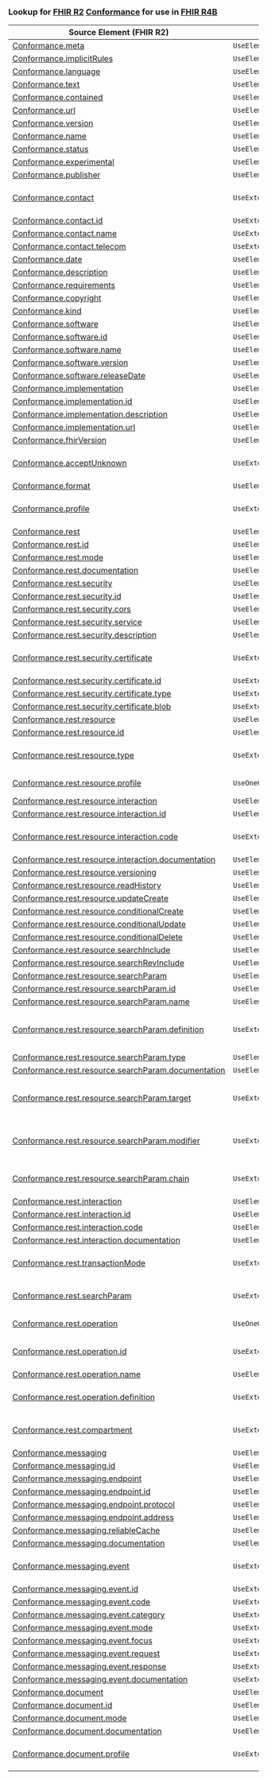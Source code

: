 ### Lookup for [FHIR R2](https://hl7.org/fhir/DSTU2/) [Conformance](https://hl7.org/fhir/DSTU2/Conformance.html) for use in [FHIR R4B](https://hl7.org/fhir/R4B/)

| Source Element (FHIR R2) | Usage | Target |
| -------------- | ----- | ------ |
| [Conformance.meta](https://hl7.org/fhir/DSTU2/Conformance.html#resource) | `UseElementRenamed` | [CapabilityStatement.meta](https://hl7.org/fhir/R4B/CapabilityStatement.html#resource) |
| [Conformance.implicitRules](https://hl7.org/fhir/DSTU2/Conformance.html#resource) | `UseElementRenamed` | [CapabilityStatement.implicitRules](https://hl7.org/fhir/R4B/CapabilityStatement.html#resource) |
| [Conformance.language](https://hl7.org/fhir/DSTU2/Conformance.html#resource) | `UseElementRenamed` | [CapabilityStatement.language](https://hl7.org/fhir/R4B/CapabilityStatement.html#resource) |
| [Conformance.text](https://hl7.org/fhir/DSTU2/Conformance.html#resource) | `UseElementRenamed` | [CapabilityStatement.text](https://hl7.org/fhir/R4B/CapabilityStatement.html#resource) |
| [Conformance.contained](https://hl7.org/fhir/DSTU2/Conformance.html#resource) | `UseElementRenamed` | [CapabilityStatement.contained](https://hl7.org/fhir/R4B/CapabilityStatement.html#resource) |
| [Conformance.url](https://hl7.org/fhir/DSTU2/Conformance.html#resource) | `UseElementRenamed` | [CapabilityStatement.url](https://hl7.org/fhir/R4B/CapabilityStatement.html#resource) |
| [Conformance.version](https://hl7.org/fhir/DSTU2/Conformance.html#resource) | `UseElementRenamed` | [CapabilityStatement.version](https://hl7.org/fhir/R4B/CapabilityStatement.html#resource) |
| [Conformance.name](https://hl7.org/fhir/DSTU2/Conformance.html#resource) | `UseElementRenamed` | [CapabilityStatement.name](https://hl7.org/fhir/R4B/CapabilityStatement.html#resource) |
| [Conformance.status](https://hl7.org/fhir/DSTU2/Conformance.html#resource) | `UseElementRenamed` | [CapabilityStatement.status](https://hl7.org/fhir/R4B/CapabilityStatement.html#resource) |
| [Conformance.experimental](https://hl7.org/fhir/DSTU2/Conformance.html#resource) | `UseElementRenamed` | [CapabilityStatement.experimental](https://hl7.org/fhir/R4B/CapabilityStatement.html#resource) |
| [Conformance.publisher](https://hl7.org/fhir/DSTU2/Conformance.html#resource) | `UseElementRenamed` | [CapabilityStatement.publisher](https://hl7.org/fhir/R4B/CapabilityStatement.html#resource) |
| [Conformance.contact](https://hl7.org/fhir/DSTU2/Conformance.html#resource) | `UseExtension` | [http://hl7.org/fhir/1.0/StructureDefinition/extension-Conformance.contact](StructureDefinition-ext-R2-Conformance.contact.html) |
| [Conformance.contact.id](https://hl7.org/fhir/DSTU2/Conformance.html#resource) | `UseExtensionFromAncestor` | - |
| [Conformance.contact.name](https://hl7.org/fhir/DSTU2/Conformance.html#resource) | `UseExtensionFromAncestor` | - |
| [Conformance.contact.telecom](https://hl7.org/fhir/DSTU2/Conformance.html#resource) | `UseExtensionFromAncestor` | - |
| [Conformance.date](https://hl7.org/fhir/DSTU2/Conformance.html#resource) | `UseElementRenamed` | [CapabilityStatement.date](https://hl7.org/fhir/R4B/CapabilityStatement.html#resource) |
| [Conformance.description](https://hl7.org/fhir/DSTU2/Conformance.html#resource) | `UseElementRenamed` | [CapabilityStatement.description](https://hl7.org/fhir/R4B/CapabilityStatement.html#resource) |
| [Conformance.requirements](https://hl7.org/fhir/DSTU2/Conformance.html#resource) | `UseElementRenamed` | [CapabilityStatement.purpose](https://hl7.org/fhir/R4B/CapabilityStatement.html#resource) |
| [Conformance.copyright](https://hl7.org/fhir/DSTU2/Conformance.html#resource) | `UseElementRenamed` | [CapabilityStatement.copyright](https://hl7.org/fhir/R4B/CapabilityStatement.html#resource) |
| [Conformance.kind](https://hl7.org/fhir/DSTU2/Conformance.html#resource) | `UseElementRenamed` | [CapabilityStatement.kind](https://hl7.org/fhir/R4B/CapabilityStatement.html#resource) |
| [Conformance.software](https://hl7.org/fhir/DSTU2/Conformance.html#resource) | `UseElementRenamed` | [CapabilityStatement.software](https://hl7.org/fhir/R4B/CapabilityStatement.html#resource) |
| [Conformance.software.id](https://hl7.org/fhir/DSTU2/Conformance.html#resource) | `UseElementRenamed` | [CapabilityStatement.software.id](https://hl7.org/fhir/R4B/CapabilityStatement.html#resource) |
| [Conformance.software.name](https://hl7.org/fhir/DSTU2/Conformance.html#resource) | `UseElementRenamed` | [CapabilityStatement.software.name](https://hl7.org/fhir/R4B/CapabilityStatement.html#resource) |
| [Conformance.software.version](https://hl7.org/fhir/DSTU2/Conformance.html#resource) | `UseElementRenamed` | [CapabilityStatement.software.version](https://hl7.org/fhir/R4B/CapabilityStatement.html#resource) |
| [Conformance.software.releaseDate](https://hl7.org/fhir/DSTU2/Conformance.html#resource) | `UseElementRenamed` | [CapabilityStatement.software.releaseDate](https://hl7.org/fhir/R4B/CapabilityStatement.html#resource) |
| [Conformance.implementation](https://hl7.org/fhir/DSTU2/Conformance.html#resource) | `UseElementRenamed` | [CapabilityStatement.implementation](https://hl7.org/fhir/R4B/CapabilityStatement.html#resource) |
| [Conformance.implementation.id](https://hl7.org/fhir/DSTU2/Conformance.html#resource) | `UseElementRenamed` | [CapabilityStatement.implementation.id](https://hl7.org/fhir/R4B/CapabilityStatement.html#resource) |
| [Conformance.implementation.description](https://hl7.org/fhir/DSTU2/Conformance.html#resource) | `UseElementRenamed` | [CapabilityStatement.implementation.description](https://hl7.org/fhir/R4B/CapabilityStatement.html#resource) |
| [Conformance.implementation.url](https://hl7.org/fhir/DSTU2/Conformance.html#resource) | `UseElementRenamed` | [CapabilityStatement.implementation.url](https://hl7.org/fhir/R4B/CapabilityStatement.html#resource) |
| [Conformance.fhirVersion](https://hl7.org/fhir/DSTU2/Conformance.html#resource) | `UseElementRenamed` | [CapabilityStatement.fhirVersion](https://hl7.org/fhir/R4B/CapabilityStatement.html#resource) |
| [Conformance.acceptUnknown](https://hl7.org/fhir/DSTU2/Conformance.html#resource) | `UseExtension` | [http://hl7.org/fhir/1.0/StructureDefinition/extension-Conformance.acceptUnknown](StructureDefinition-ext-R2-Conformance.acceptUnknown.html) |
| [Conformance.format](https://hl7.org/fhir/DSTU2/Conformance.html#resource) | `UseElementRenamed` | [CapabilityStatement.format](https://hl7.org/fhir/R4B/CapabilityStatement.html#resource) |
| [Conformance.profile](https://hl7.org/fhir/DSTU2/Conformance.html#resource) | `UseExtension` | [http://hl7.org/fhir/1.0/StructureDefinition/extension-Conformance.profile](StructureDefinition-ext-R2-Conformance.profile.html) |
| [Conformance.rest](https://hl7.org/fhir/DSTU2/Conformance.html#resource) | `UseElementRenamed` | [CapabilityStatement.rest](https://hl7.org/fhir/R4B/CapabilityStatement.html#resource) |
| [Conformance.rest.id](https://hl7.org/fhir/DSTU2/Conformance.html#resource) | `UseElementRenamed` | [CapabilityStatement.rest.id](https://hl7.org/fhir/R4B/CapabilityStatement.html#resource) |
| [Conformance.rest.mode](https://hl7.org/fhir/DSTU2/Conformance.html#resource) | `UseElementRenamed` | [CapabilityStatement.rest.mode](https://hl7.org/fhir/R4B/CapabilityStatement.html#resource) |
| [Conformance.rest.documentation](https://hl7.org/fhir/DSTU2/Conformance.html#resource) | `UseElementRenamed` | [CapabilityStatement.rest.documentation](https://hl7.org/fhir/R4B/CapabilityStatement.html#resource) |
| [Conformance.rest.security](https://hl7.org/fhir/DSTU2/Conformance.html#resource) | `UseElementRenamed` | [CapabilityStatement.rest.security](https://hl7.org/fhir/R4B/CapabilityStatement.html#resource) |
| [Conformance.rest.security.id](https://hl7.org/fhir/DSTU2/Conformance.html#resource) | `UseElementRenamed` | [CapabilityStatement.rest.security.id](https://hl7.org/fhir/R4B/CapabilityStatement.html#resource) |
| [Conformance.rest.security.cors](https://hl7.org/fhir/DSTU2/Conformance.html#resource) | `UseElementRenamed` | [CapabilityStatement.rest.security.cors](https://hl7.org/fhir/R4B/CapabilityStatement.html#resource) |
| [Conformance.rest.security.service](https://hl7.org/fhir/DSTU2/Conformance.html#resource) | `UseElementRenamed` | [CapabilityStatement.rest.security.service](https://hl7.org/fhir/R4B/CapabilityStatement.html#resource) |
| [Conformance.rest.security.description](https://hl7.org/fhir/DSTU2/Conformance.html#resource) | `UseElementRenamed` | [CapabilityStatement.rest.security.description](https://hl7.org/fhir/R4B/CapabilityStatement.html#resource) |
| [Conformance.rest.security.certificate](https://hl7.org/fhir/DSTU2/Conformance.html#resource) | `UseExtension` | [http://hl7.org/fhir/1.0/StructureDefinition/extension-Conformance.rest.security.certificate](StructureDefinition-ext-R2-Conformance.re.se.certificate.html) |
| [Conformance.rest.security.certificate.id](https://hl7.org/fhir/DSTU2/Conformance.html#resource) | `UseExtensionFromAncestor` | - |
| [Conformance.rest.security.certificate.type](https://hl7.org/fhir/DSTU2/Conformance.html#resource) | `UseExtensionFromAncestor` | - |
| [Conformance.rest.security.certificate.blob](https://hl7.org/fhir/DSTU2/Conformance.html#resource) | `UseExtensionFromAncestor` | - |
| [Conformance.rest.resource](https://hl7.org/fhir/DSTU2/Conformance.html#resource) | `UseElementRenamed` | [CapabilityStatement.rest.resource](https://hl7.org/fhir/R4B/CapabilityStatement.html#resource) |
| [Conformance.rest.resource.id](https://hl7.org/fhir/DSTU2/Conformance.html#resource) | `UseElementRenamed` | [CapabilityStatement.rest.resource.id](https://hl7.org/fhir/R4B/CapabilityStatement.html#resource) |
| [Conformance.rest.resource.type](https://hl7.org/fhir/DSTU2/Conformance.html#resource) | `UseExtension` | [http://hl7.org/fhir/1.0/StructureDefinition/extension-Conformance.rest.resource.type](StructureDefinition-ext-R2-Conformance.re.re.type.html) |
| [Conformance.rest.resource.profile](https://hl7.org/fhir/DSTU2/Conformance.html#resource) | `UseOneOf` | [CapabilityStatement.rest.resource.profile](https://hl7.org/fhir/R4B/CapabilityStatement.html#resource)<br />[CapabilityStatement.rest.resource.supportedProfile](https://hl7.org/fhir/R4B/CapabilityStatement.html#resource) |
| [Conformance.rest.resource.interaction](https://hl7.org/fhir/DSTU2/Conformance.html#resource) | `UseElementRenamed` | [CapabilityStatement.rest.resource.interaction](https://hl7.org/fhir/R4B/CapabilityStatement.html#resource) |
| [Conformance.rest.resource.interaction.id](https://hl7.org/fhir/DSTU2/Conformance.html#resource) | `UseElementRenamed` | [CapabilityStatement.rest.resource.interaction.id](https://hl7.org/fhir/R4B/CapabilityStatement.html#resource) |
| [Conformance.rest.resource.interaction.code](https://hl7.org/fhir/DSTU2/Conformance.html#resource) | `UseExtension` | [http://hl7.org/fhir/1.0/StructureDefinition/extension-Conformance.rest.resource.interaction.code](StructureDefinition-ext-R2-Conformance.re.re.in.code.html) |
| [Conformance.rest.resource.interaction.documentation](https://hl7.org/fhir/DSTU2/Conformance.html#resource) | `UseElementRenamed` | [CapabilityStatement.rest.resource.interaction.documentation](https://hl7.org/fhir/R4B/CapabilityStatement.html#resource) |
| [Conformance.rest.resource.versioning](https://hl7.org/fhir/DSTU2/Conformance.html#resource) | `UseElementRenamed` | [CapabilityStatement.rest.resource.versioning](https://hl7.org/fhir/R4B/CapabilityStatement.html#resource) |
| [Conformance.rest.resource.readHistory](https://hl7.org/fhir/DSTU2/Conformance.html#resource) | `UseElementRenamed` | [CapabilityStatement.rest.resource.readHistory](https://hl7.org/fhir/R4B/CapabilityStatement.html#resource) |
| [Conformance.rest.resource.updateCreate](https://hl7.org/fhir/DSTU2/Conformance.html#resource) | `UseElementRenamed` | [CapabilityStatement.rest.resource.updateCreate](https://hl7.org/fhir/R4B/CapabilityStatement.html#resource) |
| [Conformance.rest.resource.conditionalCreate](https://hl7.org/fhir/DSTU2/Conformance.html#resource) | `UseElementRenamed` | [CapabilityStatement.rest.resource.conditionalCreate](https://hl7.org/fhir/R4B/CapabilityStatement.html#resource) |
| [Conformance.rest.resource.conditionalUpdate](https://hl7.org/fhir/DSTU2/Conformance.html#resource) | `UseElementRenamed` | [CapabilityStatement.rest.resource.conditionalUpdate](https://hl7.org/fhir/R4B/CapabilityStatement.html#resource) |
| [Conformance.rest.resource.conditionalDelete](https://hl7.org/fhir/DSTU2/Conformance.html#resource) | `UseElementRenamed` | [CapabilityStatement.rest.resource.conditionalDelete](https://hl7.org/fhir/R4B/CapabilityStatement.html#resource) |
| [Conformance.rest.resource.searchInclude](https://hl7.org/fhir/DSTU2/Conformance.html#resource) | `UseElementRenamed` | [CapabilityStatement.rest.resource.searchInclude](https://hl7.org/fhir/R4B/CapabilityStatement.html#resource) |
| [Conformance.rest.resource.searchRevInclude](https://hl7.org/fhir/DSTU2/Conformance.html#resource) | `UseElementRenamed` | [CapabilityStatement.rest.resource.searchRevInclude](https://hl7.org/fhir/R4B/CapabilityStatement.html#resource) |
| [Conformance.rest.resource.searchParam](https://hl7.org/fhir/DSTU2/Conformance.html#resource) | `UseElementRenamed` | [CapabilityStatement.rest.resource.searchParam](https://hl7.org/fhir/R4B/CapabilityStatement.html#resource) |
| [Conformance.rest.resource.searchParam.id](https://hl7.org/fhir/DSTU2/Conformance.html#resource) | `UseElementRenamed` | [CapabilityStatement.rest.resource.searchParam.id](https://hl7.org/fhir/R4B/CapabilityStatement.html#resource) |
| [Conformance.rest.resource.searchParam.name](https://hl7.org/fhir/DSTU2/Conformance.html#resource) | `UseElementRenamed` | [CapabilityStatement.rest.resource.searchParam.name](https://hl7.org/fhir/R4B/CapabilityStatement.html#resource) |
| [Conformance.rest.resource.searchParam.definition](https://hl7.org/fhir/DSTU2/Conformance.html#resource) | `UseExtension` | [http://hl7.org/fhir/1.0/StructureDefinition/extension-Conformance.rest.resource.searchParam.definition](StructureDefinition-ext-R2-Conformance.re.re.se.definition.html) |
| [Conformance.rest.resource.searchParam.type](https://hl7.org/fhir/DSTU2/Conformance.html#resource) | `UseElementRenamed` | [CapabilityStatement.rest.resource.searchParam.type](https://hl7.org/fhir/R4B/CapabilityStatement.html#resource) |
| [Conformance.rest.resource.searchParam.documentation](https://hl7.org/fhir/DSTU2/Conformance.html#resource) | `UseElementRenamed` | [CapabilityStatement.rest.resource.searchParam.documentation](https://hl7.org/fhir/R4B/CapabilityStatement.html#resource) |
| [Conformance.rest.resource.searchParam.target](https://hl7.org/fhir/DSTU2/Conformance.html#resource) | `UseExtension` | [http://hl7.org/fhir/1.0/StructureDefinition/extension-Conformance.rest.resource.searchParam.target](StructureDefinition-ext-R2-Conformance.re.re.se.target.html) |
| [Conformance.rest.resource.searchParam.modifier](https://hl7.org/fhir/DSTU2/Conformance.html#resource) | `UseExtension` | [http://hl7.org/fhir/1.0/StructureDefinition/extension-Conformance.rest.resource.searchParam.modifier](StructureDefinition-ext-R2-Conformance.re.re.se.modifier.html) |
| [Conformance.rest.resource.searchParam.chain](https://hl7.org/fhir/DSTU2/Conformance.html#resource) | `UseExtension` | [http://hl7.org/fhir/1.0/StructureDefinition/extension-Conformance.rest.resource.searchParam.chain](StructureDefinition-ext-R2-Conformance.re.re.se.chain.html) |
| [Conformance.rest.interaction](https://hl7.org/fhir/DSTU2/Conformance.html#resource) | `UseElementRenamed` | [CapabilityStatement.rest.interaction](https://hl7.org/fhir/R4B/CapabilityStatement.html#resource) |
| [Conformance.rest.interaction.id](https://hl7.org/fhir/DSTU2/Conformance.html#resource) | `UseElementRenamed` | [CapabilityStatement.rest.interaction.id](https://hl7.org/fhir/R4B/CapabilityStatement.html#resource) |
| [Conformance.rest.interaction.code](https://hl7.org/fhir/DSTU2/Conformance.html#resource) | `UseElementRenamed` | [CapabilityStatement.rest.interaction.code](https://hl7.org/fhir/R4B/CapabilityStatement.html#resource) |
| [Conformance.rest.interaction.documentation](https://hl7.org/fhir/DSTU2/Conformance.html#resource) | `UseElementRenamed` | [CapabilityStatement.rest.interaction.documentation](https://hl7.org/fhir/R4B/CapabilityStatement.html#resource) |
| [Conformance.rest.transactionMode](https://hl7.org/fhir/DSTU2/Conformance.html#resource) | `UseExtension` | [http://hl7.org/fhir/1.0/StructureDefinition/extension-Conformance.rest.transactionMode](StructureDefinition-ext-R2-Conformance.re.transactionMode.html) |
| [Conformance.rest.searchParam](https://hl7.org/fhir/DSTU2/Conformance.html#resource) | `UseExtension` | [http://hl7.org/fhir/1.0/StructureDefinition/extension-Conformance.rest.searchParam](StructureDefinition-ext-R2-Conformance.re.searchParam.html) |
| [Conformance.rest.operation](https://hl7.org/fhir/DSTU2/Conformance.html#resource) | `UseOneOf` | [CapabilityStatement.rest.resource.operation](https://hl7.org/fhir/R4B/CapabilityStatement.html#resource)<br />[CapabilityStatement.rest.operation](https://hl7.org/fhir/R4B/CapabilityStatement.html#resource) |
| [Conformance.rest.operation.id](https://hl7.org/fhir/DSTU2/Conformance.html#resource) | `UseExtension` | [http://hl7.org/fhir/1.0/StructureDefinition/extension-Conformance.rest.operation.id](StructureDefinition-ext-R2-Conformance.re.op.id.html) |
| [Conformance.rest.operation.name](https://hl7.org/fhir/DSTU2/Conformance.html#resource) | `UseElementRenamed` | [CapabilityStatement.rest.resource.operation.name](https://hl7.org/fhir/R4B/CapabilityStatement.html#resource) |
| [Conformance.rest.operation.definition](https://hl7.org/fhir/DSTU2/Conformance.html#resource) | `UseExtension` | [http://hl7.org/fhir/1.0/StructureDefinition/extension-Conformance.rest.operation.definition](StructureDefinition-ext-R2-Conformance.re.op.definition.html) |
| [Conformance.rest.compartment](https://hl7.org/fhir/DSTU2/Conformance.html#resource) | `UseExtension` | [http://hl7.org/fhir/1.0/StructureDefinition/extension-Conformance.rest.compartment](StructureDefinition-ext-R2-Conformance.re.compartment.html) |
| [Conformance.messaging](https://hl7.org/fhir/DSTU2/Conformance.html#resource) | `UseElementRenamed` | [CapabilityStatement.messaging](https://hl7.org/fhir/R4B/CapabilityStatement.html#resource) |
| [Conformance.messaging.id](https://hl7.org/fhir/DSTU2/Conformance.html#resource) | `UseElementRenamed` | [CapabilityStatement.messaging.id](https://hl7.org/fhir/R4B/CapabilityStatement.html#resource) |
| [Conformance.messaging.endpoint](https://hl7.org/fhir/DSTU2/Conformance.html#resource) | `UseElementRenamed` | [CapabilityStatement.messaging.endpoint](https://hl7.org/fhir/R4B/CapabilityStatement.html#resource) |
| [Conformance.messaging.endpoint.id](https://hl7.org/fhir/DSTU2/Conformance.html#resource) | `UseElementRenamed` | [CapabilityStatement.messaging.endpoint.id](https://hl7.org/fhir/R4B/CapabilityStatement.html#resource) |
| [Conformance.messaging.endpoint.protocol](https://hl7.org/fhir/DSTU2/Conformance.html#resource) | `UseElementRenamed` | [CapabilityStatement.messaging.endpoint.protocol](https://hl7.org/fhir/R4B/CapabilityStatement.html#resource) |
| [Conformance.messaging.endpoint.address](https://hl7.org/fhir/DSTU2/Conformance.html#resource) | `UseElementRenamed` | [CapabilityStatement.messaging.endpoint.address](https://hl7.org/fhir/R4B/CapabilityStatement.html#resource) |
| [Conformance.messaging.reliableCache](https://hl7.org/fhir/DSTU2/Conformance.html#resource) | `UseElementRenamed` | [CapabilityStatement.messaging.reliableCache](https://hl7.org/fhir/R4B/CapabilityStatement.html#resource) |
| [Conformance.messaging.documentation](https://hl7.org/fhir/DSTU2/Conformance.html#resource) | `UseElementRenamed` | [CapabilityStatement.messaging.documentation](https://hl7.org/fhir/R4B/CapabilityStatement.html#resource) |
| [Conformance.messaging.event](https://hl7.org/fhir/DSTU2/Conformance.html#resource) | `UseExtension` | [http://hl7.org/fhir/1.0/StructureDefinition/extension-Conformance.messaging.event](StructureDefinition-ext-R2-Conformance.me.event.html) |
| [Conformance.messaging.event.id](https://hl7.org/fhir/DSTU2/Conformance.html#resource) | `UseExtensionFromAncestor` | - |
| [Conformance.messaging.event.code](https://hl7.org/fhir/DSTU2/Conformance.html#resource) | `UseExtensionFromAncestor` | - |
| [Conformance.messaging.event.category](https://hl7.org/fhir/DSTU2/Conformance.html#resource) | `UseExtensionFromAncestor` | - |
| [Conformance.messaging.event.mode](https://hl7.org/fhir/DSTU2/Conformance.html#resource) | `UseExtensionFromAncestor` | - |
| [Conformance.messaging.event.focus](https://hl7.org/fhir/DSTU2/Conformance.html#resource) | `UseExtensionFromAncestor` | - |
| [Conformance.messaging.event.request](https://hl7.org/fhir/DSTU2/Conformance.html#resource) | `UseExtensionFromAncestor` | - |
| [Conformance.messaging.event.response](https://hl7.org/fhir/DSTU2/Conformance.html#resource) | `UseExtensionFromAncestor` | - |
| [Conformance.messaging.event.documentation](https://hl7.org/fhir/DSTU2/Conformance.html#resource) | `UseExtensionFromAncestor` | - |
| [Conformance.document](https://hl7.org/fhir/DSTU2/Conformance.html#resource) | `UseElementRenamed` | [CapabilityStatement.document](https://hl7.org/fhir/R4B/CapabilityStatement.html#resource) |
| [Conformance.document.id](https://hl7.org/fhir/DSTU2/Conformance.html#resource) | `UseElementRenamed` | [CapabilityStatement.document.id](https://hl7.org/fhir/R4B/CapabilityStatement.html#resource) |
| [Conformance.document.mode](https://hl7.org/fhir/DSTU2/Conformance.html#resource) | `UseElementRenamed` | [CapabilityStatement.document.mode](https://hl7.org/fhir/R4B/CapabilityStatement.html#resource) |
| [Conformance.document.documentation](https://hl7.org/fhir/DSTU2/Conformance.html#resource) | `UseElementRenamed` | [CapabilityStatement.document.documentation](https://hl7.org/fhir/R4B/CapabilityStatement.html#resource) |
| [Conformance.document.profile](https://hl7.org/fhir/DSTU2/Conformance.html#resource) | `UseExtension` | [http://hl7.org/fhir/1.0/StructureDefinition/extension-Conformance.document.profile](StructureDefinition-ext-R2-Conformance.do.profile.html) |
